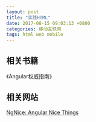 ```yaml
---
layout: post
title: "实践HTML"
date: 2017-08-15 09:03:13 +0800
categories: 移动互联网
tags: html web mobile
---
```


## 相关书籍

《Angular权威指南》

## 相关网站

[NgNice: Angular Nice Things](http://www.ngnice.com/)